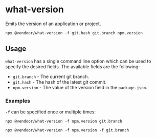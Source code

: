 # what-version

Emits the version of an application or project.

~~~~
npx @vendoor/what-version -f git.hash git.branch npm.version
~~~~

## Usage

`what-version` has a single command line option which can be used to specify the desired fields. The available fields are the following:

  * `git.branch` - The current git branch.
  * `git.hash` - The hash of the latest git commit.
  * `npm.version` - The value of the version field in the `package.json`.

### Examples

`-f` can be specified once or multiple times:

~~~~
npx @vendoor/what-version -f npm.version git.branch
~~~~

~~~~
npx @vendoor/what-version -f npm.version -f git.branch
~~~~
